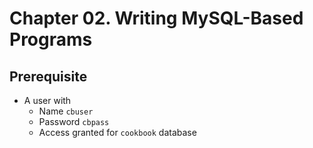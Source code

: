 # Chapter 02. Writing MySQL-Based Programs

## Prerequisite

- A user with
  - Name `cbuser`
  - Password `cbpass`
  - Access granted for `cookbook` database
